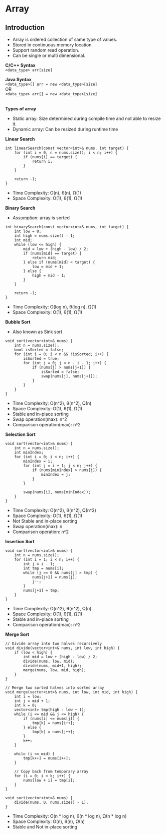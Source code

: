 # Array
## Introduction
- Array is ordered collection of same type of values.
- Stored in continuous memory location.
- Support random read operation.
- Can be single or multi dimensional.

**C/C++ Syntax** <br />
`<data_type> arr[size]`

**Java Syntax** <br />
`<data_type>[] arr = new <data_type>[size]` <br /> 
OR <br />
`<data_type> arr[] = new <data_type>[size]` <br /><br />

**Types of array** <br />
- Static array: Size determined during compile time and not able to resize it.
- Dynamic array: Can be resized during runtime time

**Linear Search** <br />
```
int linearSearch(const vector<int>& nums, int target) {
    for (int i = 0, n = nums.size(); i < n; i++) {
        if (nums[i] == target) {
            return i;
        }
    }

    return -1;
}
```
- Time Complexity: O(n), θ(n), Ω(1) <br />
- Space Complexity: O(1), θ(1), Ω(1) <br />

**Binary Search** <br />
- *Assumption*: array is sorted

```
int binarySearch(const vector<int>& nums, int target) {
    int low = 0;
    int high = nums.size() - 1;
    int mid;
    while (low <= high) {
        mid = low + (high - low) / 2;
        if (nums[mid] == target) {
            return mid;
        } else if (nums[mid] < target) {
            low = mid + 1;
        } else {
            high = mid - 1;
        }
    }

    return -1;
}
```
- Time Complexity: O(log n), θ(log n), Ω(1) <br />
- Space Complexity: O(1), θ(1), Ω(1) <br />

**Bubble Sort**
- Also known as Sink sort
```
void sort(vector<int>& nums) {
    int n = nums.size();
    bool isSorted = false;
    for (int i = 0; i < n && !isSorted; i++) {
        isSorted = true;
        for (int j = 0; j < n - i - 1; j++) {
            if (nums[j] > nums[j+1]) {
                isSorted = false;
                swap(nums[j], nums[j+1]);
            }
        }
    }
}
```
- Time Complexity: O(n^2), θ(n^2), Ω(n) <br />
- Space Complexity: O(1), θ(1), Ω(1) <br />
- Stable and in-place sorting
- Swap operation(max): n^2
- Comparison operation(max): n^2

**Selection Sort**
```
void sort(vector<int>& nums) {
    int n = nums.size();
    int minIndex;
    for (int i = 0; i < n; i++) {
        minIndex = i;
        for (int j = i + 1; j < n; j++) {
            if (nums[minIndex] > nums[j]) {
                minIndex = j;
            }
        }

        swap(nums[i], nums[minIndex]);
    }
}
```
- Time Complexity: O(n^2), θ(n^2), Ω(n^2) <br />
- Space Complexity: O(1), θ(1), Ω(1) <br />
- Not Stable and in-place sorting
- Swap operation(max): n
- Comparison operation: n^2

**Insertion Sort**
```
void sort(vector<int>& nums) {
    int n = nums.size();
    for (int i = 1; i < n; i++) {
        int j = i - 1;
        int tmp = nums[i];
        while (j >= 0 && nums[j] > tmp) {
            nums[j+1] = nums[j];
            j--;
        }
        nums[j+1] = tmp;
    }
}
```
- Time Complexity: O(n^2), θ(n^2), Ω(n) <br />
- Space Complexity: O(1), θ(1), Ω(1) <br />
- Stable and in-place sorting
- Comparison operation(max): n^2

**Merge Sort**
```
// Divide array into two halves recursively
void divide(vector<int>& nums, int low, int high) {
    if (low < high) {
        int mid = low + (high - low) / 2;
        divide(nums, low, mid);
        divide(nums, mid+1, high);
        merge(nums, low, mid, high);
    }
}

// Merge two sorted halves into sorted array
void merge(vector<int>& nums, int low, int mid, int high) {
    int i = low;
    int j = mid + 1;
    int k = 0;
    vector<int> tmp(high - low + 1);
    while (i <= mid && j <= high) {
        if (nums[i] <= nums[j]) {
            tmp[k] = nums[i++];
        } else {
            tmp[k] = nums[j++];
        }
        k++;
    }

    while (i <= mid) {
        tmp[k++] = nums[i++];
    }

    // Copy back from temporary array
    for (i = 0; i < k; i++) {
        nums[low + i] = tmp[i];
    }
}

void sort(vector<int>& nums) {
    divide(nums, 0, nums.size() - 1);
}
```
- Time Complexity: O(n * log n), θ(n * log n), Ω(n * log n) <br />
- Space Complexity: O(n), θ(n), Ω(n) <br />
- Stable and Not in-place sorting